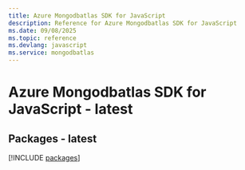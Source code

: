 ```yaml
---
title: Azure Mongodbatlas SDK for JavaScript
description: Reference for Azure Mongodbatlas SDK for JavaScript
ms.date: 09/08/2025
ms.topic: reference
ms.devlang: javascript
ms.service: mongodbatlas
---
```

# Azure Mongodbatlas SDK for JavaScript - latest
## Packages - latest
[!INCLUDE [packages](mongodbatlas-index.md)]